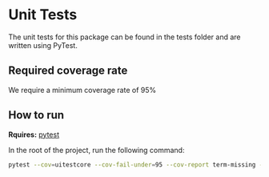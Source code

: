 # Unit Tests

The unit tests for this package can be found in the tests folder and are written using PyTest.

## Required coverage rate
We require a minimum coverage rate of 95%

## How to run
**Rquires:** [pytest](https://pypi.org/project/pytest/)

In the root of the project, run the following command:
``` bash
pytest --cov=uitestcore --cov-fail-under=95 --cov-report term-missing --junitxml='reports/junit/unit-tests.xml'
```